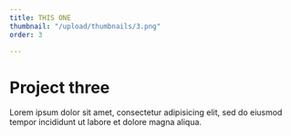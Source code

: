 ```yaml
---
title: THIS ONE
thumbnail: "/upload/thumbnails/3.png"
order: 3

---
```

# Project three

Lorem ipsum dolor sit amet, consectetur adipisicing elit, sed do eiusmod tempor incididunt ut labore et dolore magna aliqua.

<img :src="$withBase('/upload/3.png')" >